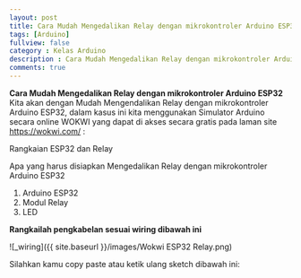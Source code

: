 ```yaml
---
layout: post
title: Cara Mudah Mengedalikan Relay dengan mikrokontroler Arduino ESP32  
tags: [Arduino]
fullview: false
category : Kelas Arduino
description : Cara Mudah Mengedalikan Relay dengan mikrokontroler Arduino ESP32 
comments: true
---
```

**Cara Mudah Mengedalikan Relay dengan mikrokontroler Arduino ESP32**
Kita akan dengan Mudah Mengendalikan Relay dengan mikrokontroler Arduino ESP32, dalam kasus ini kita menggunakan Simulator Arduino secara online WOKWI  yang dapat di akses secara gratis pada laman site https://wokwi.com/ :

Rangkaian ESP32 dan Relay

Apa yang harus disiapkan Mengedalikan Relay dengan mikrokontroler Arduino ESP32
1. Arduino ESP32
2. Modul Relay
3. LED

**Rangkailah pengkabelan sesuai wiring dibawah ini**

![_wiring]({{ site.baseurl }}/images/Wokwi ESP32 Relay.png)


 Silahkan kamu copy paste atau ketik ulang sketch dibawah ini:
<script src="https://gist.github.com/wanwanvm/9a867cdd63f6eef0ea8c36b32be03402.js"></script>
